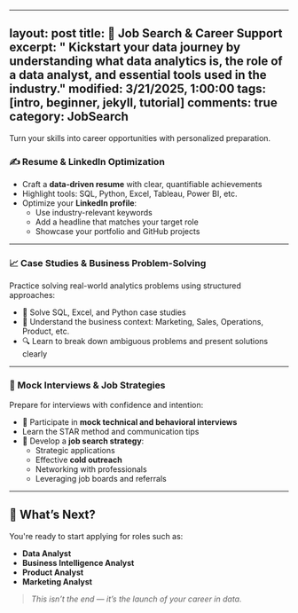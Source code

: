 
---
layout: post
title: 🚀 Job Search & Career Support
excerpt: " Kickstart your data journey by understanding what data analytics is, the role of a data analyst, and essential tools used in the industry."
modified: 3/21/2025, 1:00:00
tags: [intro, beginner, jekyll, tutorial]
comments: true
category: JobSearch
---



Turn your skills into career opportunities with personalized preparation.

### ✍️ Resume & LinkedIn Optimization

- Craft a **data-driven resume** with clear, quantifiable achievements  
- Highlight tools: SQL, Python, Excel, Tableau, Power BI, etc.  
- Optimize your **LinkedIn profile**:
  - Use industry-relevant keywords  
  - Add a headline that matches your target role  
  - Showcase your portfolio and GitHub projects  

---

### 📈 Case Studies & Business Problem-Solving

Practice solving real-world analytics problems using structured approaches:

- 🧠 Solve SQL, Excel, and Python case studies
- 🏢 Understand the business context: Marketing, Sales, Operations, Product, etc.
- 🔍 Learn to break down ambiguous problems and present solutions clearly

---

### 🎯 Mock Interviews & Job Strategies

Prepare for interviews with confidence and intention:

- 🤝 Participate in **mock technical and behavioral interviews**
- Learn the STAR method and communication tips
- 🎯 Develop a **job search strategy**:
  - Strategic applications
  - Effective **cold outreach**
  - Networking with professionals
  - Leveraging job boards and referrals

---

## 🧭 What’s Next?

You're ready to start applying for roles such as:

- **Data Analyst**
- **Business Intelligence Analyst**
- **Product Analyst**
- **Marketing Analyst**

> *This isn’t the end — it’s the launch of your career in data.*

